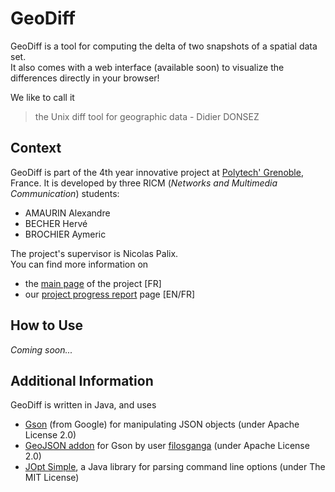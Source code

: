 # GeoDiff
GeoDiff is a tool for computing the delta of two snapshots of a spatial data set.  
It also comes with a web interface (available soon) to visualize the differences directly in your browser!

We like to call it
> the Unix diff tool for geographic data - Didier DONSEZ

## Context
GeoDiff is part of the 4th year innovative project at [Polytech' Grenoble](http://www.polytech-grenoble.fr/), France.
It is developed by three RICM (*Networks and Multimedia Communication*) students:
* AMAURIN Alexandre
* BECHER Hervé
* BROCHIER Aymeric

The project's supervisor is Nicolas Palix.  
You can find more information on
* the [main page](http://air.imag.fr/index.php/GeoDiff) of the project [FR]
* our [project progress report](http://air.imag.fr/index.php/Projets-2016-2017-GeoDiff) page [EN/FR]

## How to Use
*Coming soon...*

## Additional Information
GeoDiff is written in Java, and uses
* [Gson](https://github.com/google/gson) (from Google) for manipulating JSON objects (under Apache License 2.0)
* [GeoJSON addon](https://github.com/filosganga/geogson) for Gson by user [filosganga](https://github.com/filosganga) (under Apache License 2.0)
* [JOpt Simple](https://pholser.github.io/jopt-simple/), a Java library for parsing command line options (under The MIT License)
